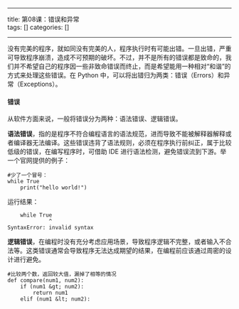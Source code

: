 
--- 
title:  第08课：错误和异常					 
tags: []
categories: [] 

---
没有完美的程序，就如同没有完美的人，程序执行时有可能出错。一旦出错，严重可导致程序崩溃，造成不可预期的破坏。不过，并不是所有的错误都是致命的，我们并不希望自己的程序因一些非致命错误而终止，而是希望能用一种相对“和谐”的方式来处理这些错误。在 Python 中，可以将出错归为两类：错误（Errors）和异常（Exceptions）。

#### 错误

从软件方面来说，一般将错误分为两种：语法错误、逻辑错误。

**语法错误**，指的是程序不符合编程语言的语法规范，进而导致不能被解释器解释或者编译器无法编译。这些错误违背了语法规则，必须在程序执行前纠正，属于比较低级的错误，在编写程序时，可借助 IDE 进行语法检测，避免错误流到下游。举一个官网提供的例子：

```
#少了一个冒号：
while True
    print("hello world!")

```

运行结果：

```
    while True
             ^
SyntaxError: invalid syntax

```

**逻辑错误**，在编程时没有充分考虑应用场景，导致程序逻辑不完整，或者输入不合法等。这类错误通常会导致程序无法达成期望的结果，在编程前应该通过周密的设计进行避免。

```
#比较两个数，返回较大值，漏掉了相等的情况
def compare(num1, num2):
    if (num1 &gt; num2):
        return num1
    elif (num1 &lt; num2):

```
